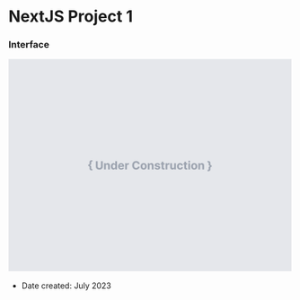 # NextJS Project 1

### Interface
![Interface](https://raw.githubusercontent.com/luqmanherifa/luqman-herifa-personal-portfolio-v2/main/public/works/uc.png)

- Date created: July 2023
